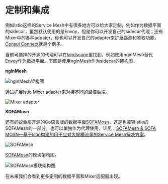 # 定制和集成

例如Istio这样的Service Mesh中有很多地方可以给大家定制，例如作为数据平面的sidecar，虽然默认使用的是Envoy，但是你可以开发自己的sidecar代理；还有Mixer中的各种adpater，你也可以开发自己的adapter来扩展遥测和鉴权功能，[Consul Connect](http://www.servicemesher.com/blog/consul-1-2-service-mesh/)就是个例子。

当前可选择的开源的代理可以在[landscape](http://layer5.io/landscape/)里找到，例如使用nginMesh替代Envoy作为数据平面。下图是使用nginMesh作为sidecar的架构图。

**nginMesh**

![nginMesh架构图](https://ws4.sinaimg.cn/large/006tNbRwly1fucp8yralaj30vu0sijx8.jpg)

通过扩展Istio Mixer adapter来对接不同的监控后端。

![Mixer adapter](https://ws3.sinaimg.cn/large/006tNbRwly1fucplat3l9j30vo0lw43l.jpg)

**SOFAMosn**

还有蚂蚁金服开源的Go语言版的数据平面[SOFAMosn](https://github.com/alipay/sofa-mosn)，这是也兼容Istio的SOFAMesh的一部分，也可以单独作为代理使用，详见：[SOFAMesh & SOFA MOSN—基于Istio构建的用于应对大规模流量的Service Mesh解决方案](https://jimmysong.io/posts/sofamesh-and-mosn-proxy-sidecar-service-mesh-by-ant-financial/)。

![SOFAMesh](https://ws4.sinaimg.cn/large/006tNbRwly1fucpano6gsj31kw1biq98.jpg)

[SOFAMosn](https://github.com/alipay/sofa-mosn)的模块架构图。

![SOFAMosn模块架构图](https://ws3.sinaimg.cn/large/006tNbRwly1fucpc5fn8wj31kw0sfdnu.jpg)

在未来我们会看到更多定制的数据平面和Mixer适配器出现。
